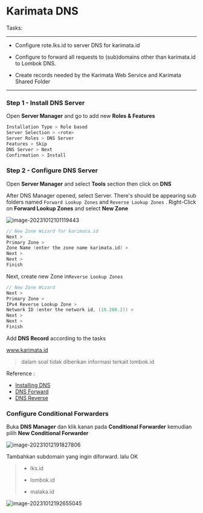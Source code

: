 # Karimata DNS

Tasks:

---

- Configure rote.lks.id to server DNS for karimata.id

- Configure to forward all requests to (sub)domains other than karimata.id to Lombok DNS.

- Create records needed by the Karimata Web Service and Karimata Shared Folder

---

### Step 1 - Install DNS Server

Open **Server Manager** and go to add new **Roles & Features**

```kotlin
Installation Type > Role based
Server Selection > <rote>
Server Roles > DNS Server
Features > Skip
DNS Server > Next
Confirmation > Install
```

### Step 2 - Configure DNS Server

Open **Server Manager** and select **Tools** section then click on **DNS**

After DNS Manager opened, select Server. There's should be appearing sub folders named `Forward Lookup Zones` and `Reverse Lookup Zones` . Right-Click on **Forward Lookup Zones** and select **New Zone**

![image-20231012101119443](https://github.com/diotriandika/learn-networking/assets/109568349/c63c3d36-1246-4396-92a6-d0b60a44f9f5)


```kotlin
// New Zone Wizard for karimata.id
Next >
Primary Zone >
Zone Name (enter the zone name karimata.id) >
Next >
Next >
Finish 
```

Next,  create new Zone in`Reverse Lookup Zones` 

```kotlin
// New Zone Wizard 
Next >
Primary Zone >
IPv4 Reverse Lookup Zone >
Network ID (enter the network id, (10.200.2)) >
Next >
Next >
Finish
```

Add **DNS Record** according to the tasks

www.karimata.id

> dalam soal tidak diberikan informasi terkait lombok.id


Reference :

- [Installing DNS](https://computingforgeeks.com/install-and-configure-dns-server-in-windows-server/)
- [DNS Forward](https://computingforgeeks.com/how-to-add-dns-forward-lookup-zone-in-windows-server/?expand_article=1)
- [DNS Reverse](https://computingforgeeks.com/how-to-add-dns-reverse-lookup-zone-in-windows-server/?expand_article=1)

### Configure Conditional Forwarders

Buka **DNS Manager** dan klik kanan pada **Conditional Forwarder** kemudian pilih **New Conditional Forwarder**

![image-20231012191827806](https://github.com/diotriandika/learn-networking/assets/109568349/0ec32b0f-7e83-42cf-a28a-d0eafce4b39f)


Tambahkan subdomain yang ingin diforward. lalu OK

> - lks.id
>
> - lombok.id
> - malaka.id

![image-20231012192655045](https://github.com/diotriandika/learn-networking/assets/109568349/e4fdb2ae-8c7a-4efb-a421-1085f870c064)


